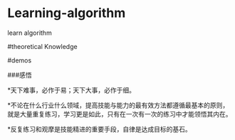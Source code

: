 # Learning-algorithm
learn algorithm 

#theoretical Knowledge

#demos





###感悟

*天下难事，必作于易；天下大事，必作于细。

*不论在什么行业什么领域，提高技能与能力的最有效方法都遵循最基本的原则，就是大量重复练习，学习更是如此，只有在一次有一次的练习中才能领悟其内在。

*反复练习和观摩是技能精进的重要手段，自律是达成目标的基石。

